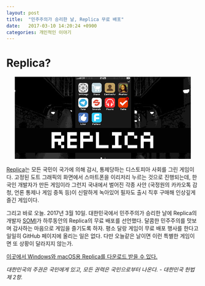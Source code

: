```yaml
---
layout: post
title:  "민주주의가 승리한 날, Replica 무료 배포"
date:   2017-03-10 14:20:24 +0900
categories: 개인적인 이야기
---
```


Replica?
========================

<div align="center"><img src="https://github.com/kycfeel/kycfeel.github.io/blob/master/_images/replicafromsteam.jpg?raw=true"/></div>

[Replica](https://somigames.com/replica/)는 모든 국민이 국가에 의해 감시, 통제당하는 디스토피아 사회를 그린 게임이다. 고정된 도트 그래픽의 화면에서 스마트폰을 이리저리 누르는 것으로 진행되는데, 한국인 개발자가 만든 게임이라 그런지 국내에서 벌어진 각종 사안 (국정원의 카카오톡 감청, 언론 통제나 게임 중독 등)이 신랄하게 녹아있어 필자도 출시 직후 구매해 인상깊게 즐긴 게임이다.

그리고 바로 오늘. 2017년 3월 10일. 대한민국에서 민주주의가 승리한 날에 Replica의 개발자 [SOMI](https://somigames.com/blog/)가 하루동안의 Replica의 무료 배포를 선언했다. 달콤한 민주주의를 맛보며 감사하는 마음으로 게임을 즐기도록 하자. 평소 달랑 게임이 무료 배포 행사를 한다고 일일히 GitHub 페이지에 올리는 일은 없다. 다만 오늘같은 날이면 이런 특별한 게임이면 또 상황이 달라지지 않는가.

[이곳에서 Windows와 macOS용 Replica를 다운로드 받을 수 있다.](https://indiesomi.itch.io/replica)

*대한민국의 주권은 국민에게 있고, 모든 권력은 국민으로부터 나온다. - 대한민국 헌법 제 2항.*
